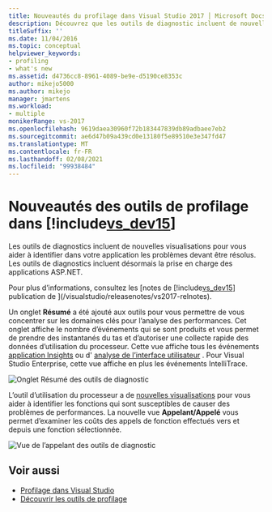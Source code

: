 ```yaml
---
title: Nouveautés du profilage dans Visual Studio 2017 │ Microsoft Docs
description: Découvrez que les outils de diagnostic incluent de nouvelles visualisations pour vous aider à identifier dans votre application les problèmes qui doivent être résolus.
titleSuffix: ''
ms.date: 11/04/2016
ms.topic: conceptual
helpviewer_keywords:
- profiling
- what's new
ms.assetid: d4736cc8-8961-4089-be9e-d5190ce8353c
author: mikejo5000
ms.author: mikejo
manager: jmartens
ms.workload:
- multiple
monikerRange: vs-2017
ms.openlocfilehash: 9619daea30960f72b183447839db89adbaee7eb2
ms.sourcegitcommit: ae6d47b09a439cd0e13180f5e89510e3e347fd47
ms.translationtype: MT
ms.contentlocale: fr-FR
ms.lasthandoff: 02/08/2021
ms.locfileid: "99938484"
---
```

# <a name="whats-new-in-profiling-tools-in-includevs_dev15"></a>Nouveautés des outils de profilage dans [!include[vs_dev15](../misc/includes/vs_dev15_md.md)]

Les outils de diagnostics incluent de nouvelles visualisations pour vous aider à identifier dans votre application les problèmes devant être résolus. Les outils de diagnostics incluent désormais la prise en charge des applications ASP.NET.

Pour plus d’informations, consultez les [notes de [!include[vs_dev15](../misc/includes/vs_dev15_md.md)] publication de ](/visualstudio/releasenotes/vs2017-relnotes).

Un onglet **Résumé** a été ajouté aux outils pour vous permettre de vous concentrer sur les domaines clés pour l’analyse des performances. Cet onglet affiche le nombre d’événements qui se sont produits et vous permet de prendre des instantanés du tas et d’autoriser une collecte rapide des données d’utilisation du processeur. Cette vue affiche tous les événements [application Insights](/azure/azure-monitor/app/visual-studio) ou d' [analyse de l’interface utilisateur](/visualstudio/releasenotes/vs2017-relnotes) . Pour Visual Studio Enterprise, cette vue affiche en plus les événements IntelliTrace.

![Onglet Résumé des outils de diagnostic](../profiling/media/diag-tools-summary-tab-2.png "DiagToolsSummaryTab")

L’outil d’utilisation du processeur a de [nouvelles visualisations](../profiling/Beginners-Guide-to-Performance-Profiling.md) pour vous aider à identifier les fonctions qui sont susceptibles de causer des problèmes de performances. La nouvelle vue **Appelant/Appelé** vous permet d’examiner les coûts des appels de fonction effectués vers et depuis une fonction sélectionnée.

![Vue de l’appelant des outils de diagnostic](../profiling/media/diag-tools-caller-callee-2.png "DiagToolsCallerCallee")

## <a name="see-also"></a>Voir aussi

- [Profilage dans Visual Studio](../profiling/index.yml)
- [Découvrir les outils de profilage](../profiling/profiling-feature-tour.md)